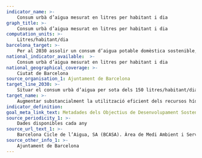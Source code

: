 ```yaml
---
indicator_name: >-
    Consum urbà d’aigua mesurat en litres per habitant i dia
graph_title: >-
    Consum urbà d’aigua mesurat en litres per habitant i dia
computation_units: >-
    Litres/habitant/dia 
barcelona_target: >-
    Per al 2030 assolir un consum d’aigua potable domèstica sostenible, gràcies a mesures d’eficiència i estalvi
national_indicator_available:  >-
    Consum urbà d’aigua mesurat en litres per habitant i dia
national_geographical_coverage: >-
    Ciutat de Barcelona
source_organisation_1: Ajuntament de Barcelona
target_line_2030: >-
    Situar el consum urbà d’aigua per sota dels 150 litres/habitant/dia 
target_name: >-
    Augmentar substancialment la utilització eficient dels recursos hídrics a tots els sectors, i assegurar la sostenibilitat de l’extracció i del subministrament d’aigua potable per tal de fer front a l’escassetat d’aigua i reduir substancialment el nombre de persones que pateixen d’escassetat d’aigua
indicator_definition:
goal_meta_link_text: Metadades dels Objectius de Desenvolupament Sostenible de les Nacions Unides (pdf 894kB)
source_periodicity_1: >-
    Dades disponibles cada any
source_url_text_1: >-
    Barcelona Cicle de l’Aigua, SA (BCASA). Àrea de Medi Ambient i Serveis Urbans
source_other_info_1: >-
    Ajuntament de Barcelona
---
```

